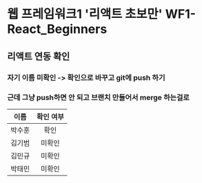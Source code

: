 # 웹 프레임워크1 '리액트 초보만' WF1-React_Beginners

## 리액트 연동 확인

<h3> 자기 이름 미확인 -> 확인으로 바꾸고 git에 push 하기 
<h3> 근데 그냥 push하면 안 되고 브랜치 만들어서 merge 하는걸로

|  이름  | 확인 여부 |
| :----: | :-------: |
| 박수훈 |   확인    |
| 김기범 |  미확인   |
| 김민규 |  미확인   |
| 박태민 |  미확인   |
